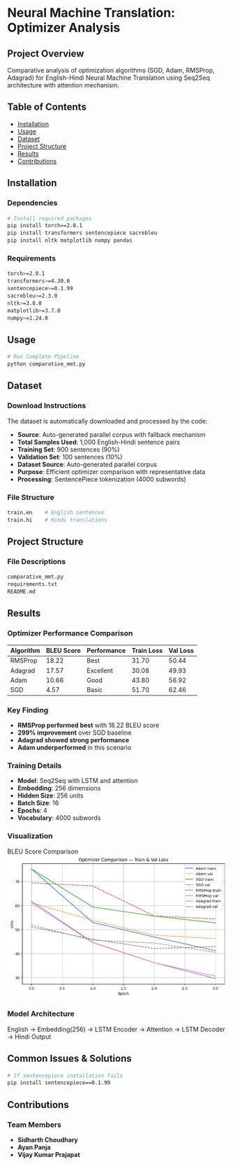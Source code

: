 # Neural Machine Translation: Optimizer Analysis

## Project Overview
Comparative analysis of optimization algorithms (SGD, Adam, RMSProp, Adagrad) for English-Hindi Neural Machine Translation using Seq2Seq architecture with attention mechanism.

## Table of Contents
- [Installation](#installation)
- [Usage](#usage)
- [Dataset](#dataset)
- [Project Structure](#project-structure)
- [Results](#results)
- [Contributions](#contributions)

## Installation

### Dependencies
```bash
# Install required packages
pip install torch==2.0.1
pip install transformers sentencepiece sacrebleu
pip install nltk matplotlib numpy pandas
```

### Requirements
```bash
torch>=2.0.1
transformers>=4.30.0
sentencepiece>=0.1.99
sacrebleu>=2.3.0
nltk>=3.8.0
matplotlib>=3.7.0
numpy>=1.24.0
```

## Usage

```bash
# Run Complete Pipeline
python comparative_mmt.py
```
## Dataset
### Download Instructions
The dataset is automatically downloaded and processed by the code:
- **Source**: Auto-generated parallel corpus with fallback mechanism
- **Total Samples Used**: 1,000 English-Hindi sentence pairs
- **Training Set**: 900 sentences (90%)
- **Validation Set**: 100 sentences (10%)
- **Dataset Source**: Auto-generated parallel corpus
- **Purpose**: Efficient optimizer comparison with representative data
- **Processing**: SentencePiece tokenization (4000 subwords)

### File Structure
```bash
train.en    # English sentences
train.hi    # Hindi translations
```
## Project Structure
### File Descriptions
```bash
comparative_mmt.py
requirements.txt
README.md
```

## Results

### Optimizer Performance Comparison

| Algorithm | BLEU Score | Performance | Train Loss | Val Loss |
|-----------|------------|-------------|------------|----------|
| RMSProp   | 18.22      | Best        | 31.70      | 50.44    |
| Adagrad   | 17.57      | Excellent   | 30.08      | 49.93    |
| Adam      | 10.66      | Good        | 43.80      | 56.92    |
| SGD       | 4.57       | Basic       | 51.70      | 62.46    |

### Key Finding
- **RMSProp performed best** with 18.22 BLEU score
- **299% improvement** over SGD baseline
- **Adagrad showed strong performance** 
- **Adam underperformed** in this scenario

### Training Details
- **Model**: Seq2Seq with LSTM and attention
- **Embedding**: 256 dimensions
- **Hidden Size**: 256 units
- **Batch Size**: 16
- **Epochs**: 4
- **Vocabulary**: 4000 subwords

### Visualization
BLEU Score Comparison
![BLEU Score Comparison](Training.png)

### Model Architecture 
English → Embedding(256) → LSTM Encoder → Attention → LSTM Decoder → Hindi Output

## Common Issues & Solutions
```bash
# If sentencepiece installation fails
pip install sentencepiece==0.1.99
```

## Contributions
### Team Members
- **Sidharth Choudhary**
- **Ayan Panja** 
- **Vijay Kumar Prajapat**




